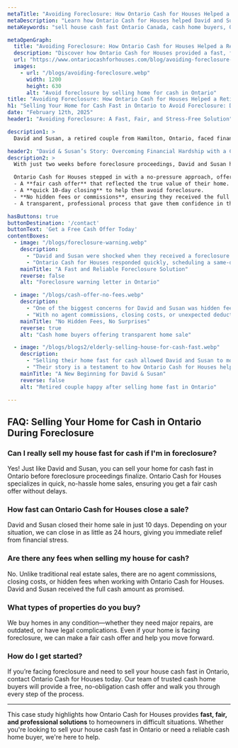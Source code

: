 ```yaml
---
metaTitle: "Avoiding Foreclosure: How Ontario Cash for Houses Helped a Retired Couple Save Their Home"
metaDescription: "Learn how Ontario Cash for Houses helped David and Susan, a retired couple in Hamilton, Ontario, sell their home quickly and avoid foreclosure with a fair and stress-free cash sale."
metaKeywords: "sell house cash fast Ontario Canada, cash home buyers, Ontario Cash for Houses, foreclosure home sale Ontario, sell home as-is"

metaOpenGraph:
  title: "Avoiding Foreclosure: How Ontario Cash for Houses Helped a Retired Couple Save Their Home"
  description: "Discover how Ontario Cash for Houses provided a fast, fair, and stress-free home-selling solution for David and Susan, helping them avoid foreclosure and move forward with financial security."
  url: "https://www.ontariocashforhouses.com/blog/avoiding-foreclosure-sell-home-fast"
  images:
    - url: "/blogs/avoiding-foreclosure.webp"
      width: 1200
      height: 630
      alt: "Avoid foreclosure by selling home for cash in Ontario"
title: "Avoiding Foreclosure: How Ontario Cash for Houses Helped a Retired Couple Save Their Home"
h1: "Selling Your Home for Cash Fast in Ontario to Avoid Foreclosure: David & Susan’s Story"
date: "February 12th, 2025"
header1: "Avoiding Foreclosure: A Fast, Fair, and Stress-Free Solution"

description1: >
  David and Susan, a retired couple from Hamilton, Ontario, faced financial hardship due to rising living costs and unexpected medical bills. Their mortgage lender had issued a foreclosure warning, leaving them with limited time and options. Selling their home for cash fast in Ontario was their best chance to avoid foreclosure, but they needed a buyer they could trust. Ontario Cash for Houses provided the perfect solution, offering a fair cash offer, a quick closing, and a transparent process that allowed them to move forward with financial security.

header2: "David & Susan’s Story: Overcoming Financial Hardship with a Cash Home Sale"
description2: >
  With just two weeks before foreclosure proceedings, David and Susan had no time to go through a traditional home sale. Their house needed significant repairs, and they couldn't afford renovations or real estate agent commissions. They were also wary of cash home buyers who might take advantage of their situation.

  Ontario Cash for Houses stepped in with a no-pressure approach, offering:
  - A **fair cash offer** that reflected the true value of their home.
  - A **quick 10-day closing** to help them avoid foreclosure.
  - **No hidden fees or commissions**, ensuring they received the full offer amount.
  - A transparent, professional process that gave them confidence in their decision.

hasButtons: true
buttonDestination: '/contact'
buttonText: 'Get a Free Cash Offer Today'
contentBoxes:
  - image: "/blogs/foreclosure-warning.webp"
    description: 
      - "David and Susan were shocked when they received a foreclosure notice. With their savings stretched thin, they had no way to catch up on missed mortgage payments. They needed a solution that would allow them to sell their house for cash fast in Ontario without the stress of a traditional sale."
      - "Ontario Cash for Houses responded quickly, scheduling a same-day property assessment and presenting a fair cash offer within 24 hours. This immediate action prevented further legal complications and gave the couple a way out before foreclosure proceedings began."
    mainTitle: "A Fast and Reliable Foreclosure Solution"
    reverse: false
    alt: "Foreclosure warning letter in Ontario"

  - image: "/blogs/cash-offer-no-fees.webp"
    description: 
      - "One of the biggest concerns for David and Susan was hidden fees. Many cash home buyers try to slip in last-minute costs, reducing the final payout. Ontario Cash for Houses provided full transparency, ensuring the couple received exactly what was promised."
      - "With no agent commissions, closing costs, or unexpected deductions, the couple walked away with the full agreed-upon amount. The stress-free experience allowed them to focus on their next steps without financial worry."
    mainTitle: "No Hidden Fees, No Surprises"
    reverse: true
    alt: "Cash home buyers offering transparent home sale"

  - image: "/blogs/blogs2/elderly-selling-house-for-cash-fast.webp"
    description: 
      - "Selling their home fast for cash allowed David and Susan to move into a more affordable, low-maintenance property, eliminating financial stress. With their credit protected from foreclosure and cash in hand, they could enjoy retirement without uncertainty."
      - "Their story is a testament to how Ontario Cash for Houses helps homeowners facing tough situations find a quick, fair, and stress-free solution. Whether you're dealing with foreclosure, divorce, or financial difficulties, selling your home for cash fast in Ontario can be the key to a fresh start."
    mainTitle: "A New Beginning for David & Susan"
    reverse: false
    alt: "Retired couple happy after selling home fast in Ontario"

---
```


## **FAQ: Selling Your Home for Cash in Ontario During Foreclosure**

### **Can I really sell my house fast for cash if I'm in foreclosure?**
Yes! Just like David and Susan, you can sell your home for cash fast in Ontario before foreclosure proceedings finalize. Ontario Cash for Houses specializes in quick, no-hassle home sales, ensuring you get a fair cash offer without delays.

### **How fast can Ontario Cash for Houses close a sale?**
David and Susan closed their home sale in just 10 days. Depending on your situation, we can close in as little as 24 hours, giving you immediate relief from financial stress.

### **Are there any fees when selling my house for cash?**
No. Unlike traditional real estate sales, there are no agent commissions, closing costs, or hidden fees when working with Ontario Cash for Houses. David and Susan received the full cash amount as promised.

### **What types of properties do you buy?**
We buy homes in any condition—whether they need major repairs, are outdated, or have legal complications. Even if your home is facing foreclosure, we can make a fair cash offer and help you move forward.

### **How do I get started?**
If you’re facing foreclosure and need to sell your house cash fast in Ontario, contact Ontario Cash for Houses today. Our team of trusted cash home buyers will provide a free, no-obligation cash offer and walk you through every step of the process.

---

This case study highlights how Ontario Cash for Houses provides **fast, fair, and professional solutions** to homeowners in difficult situations. Whether you're looking to sell your house cash fast in Ontario or need a reliable cash home buyer, we're here to help.
